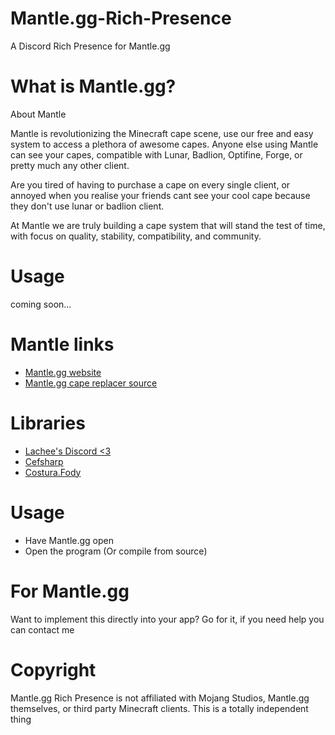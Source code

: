 # Mantle.gg-Rich-Presence
A Discord Rich Presence for Mantle.gg

# What is Mantle.gg?
About Mantle

Mantle is revolutionizing the Minecraft cape scene, use our free and easy system to access a plethora of awesome capes. Anyone else using Mantle can see your capes, compatible with Lunar, Badlion, Optifine, Forge, or pretty much any other client.

Are you tired of having to purchase a cape on every single client, or annoyed when you realise your friends cant see your cool cape because they don't use lunar or badlion client.

At Mantle we are truly building a cape system that will stand the test of time, with focus on quality, stability, compatibility, and community.

# Usage
coming soon...

# Mantle links
* [Mantle.gg website](https://mantle.gg)
* [Mantle.gg cape replacer source](https://github.com/sadcenter/mantle)

# Libraries 
* [Lachee's Discord <3](https://github.com/Lachee/discord-rpc-csharp)
* [Cefsharp](https://github.com/cefsharp/cefsharp)
* [Costura.Fody](https://github.com/Fody/Costura)

# Usage
* Have Mantle.gg open
* Open the program (Or compile from source)

# For Mantle.gg
Want to implement this directly into your app? Go for it, if you need help you can contact me 

# Copyright
Mantle.gg Rich Presence is not affiliated with Mojang Studios, Mantle.gg themselves, or third party Minecraft clients. This is a totally independent thing
